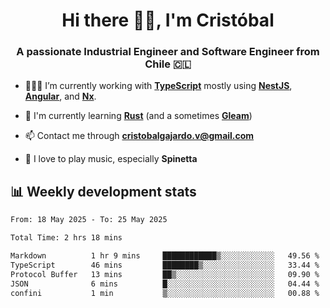 <h1 align="center">Hi there ✌🏻, I'm Cristóbal</h1>
<h3 align="center">A passionate Industrial Engineer and Software Engineer from Chile 🇨🇱</h3>

- 🧑🏻‍💻 I’m currently working with **[TypeScript](https://www.typescriptlang.org)** mostly using **[NestJS](https://nestjs.com)**, **[Angular](https://angular.io)**, and **[Nx](https://nx.dev)**.

- 🌱 I'm currently learning **[Rust](https://www.rust-lang.org)** (and a sometimes **[Gleam](https://gleam.run/)**)

- 📫 Contact me through **cristobalgajardo.v@gmail.com**

- 🎸 I love to play music, especially **Spinetta**

## 📊 Weekly development stats

<!--START_SECTION:waka-->

```txt
From: 18 May 2025 - To: 25 May 2025

Total Time: 2 hrs 18 mins

Markdown          1 hr 9 mins     ████████████▒░░░░░░░░░░░░   49.56 %
TypeScript        46 mins         ████████▒░░░░░░░░░░░░░░░░   33.44 %
Protocol Buffer   13 mins         ██▒░░░░░░░░░░░░░░░░░░░░░░   09.90 %
JSON              6 mins          █░░░░░░░░░░░░░░░░░░░░░░░░   04.44 %
confini           1 min           ▒░░░░░░░░░░░░░░░░░░░░░░░░   00.88 %
```

<!--END_SECTION:waka-->
